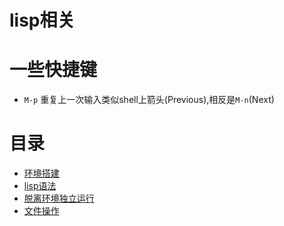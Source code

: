 # lisp相关



# 一些快捷键

* `M-p` 重复上一次输入类似shell上箭头(Previous),相反是`M-n`(Next)

# 目录

* [环境搭建](env)
* [lisp语法](lisp-syntax)
* [脱离环境独立运行](lisp-standalone)
* [文件操作](file)


